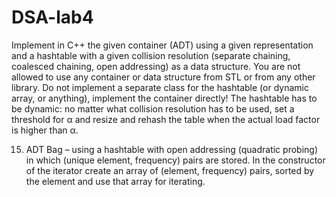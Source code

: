 # DSA-lab4

Implement in C++ the given container (ADT) using a given representation and a hashtable with a 
given collision resolution (separate chaining, coalesced chaining, open addressing) as a data structure. 
You are not allowed to use any container or data structure from STL or from any other library.
Do not implement a separate class for the hashtable (or dynamic array, or anything), implement 
the container directly!
The hashtable has to be dynamic: no matter what collision resolution has to be used, set a 
threshold for α and resize and rehash the table when the actual load factor is higher than α.



15. ADT Bag – using a hashtable with open addressing (quadratic probing) in which (unique 
element, frequency) pairs are stored. In the constructor of the iterator create an array of 
(element, frequency) pairs, sorted by the element and use that array for iterating.
